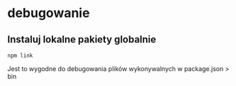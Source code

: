 # debugowanie

## Instaluj lokalne pakiety globalnie

`npm link`

Jest to wygodne do debugowania plików wykonywalnych w package.json > bin